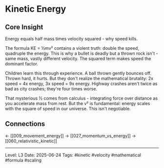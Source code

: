 # Kinetic Energy

## Core Insight
Energy equals half mass times velocity squared - why speed kills.

The formula KE = ½mv² contains a violent truth: double the speed, quadruple the energy. This is why a bullet is deadly but a thrown rock isn't - same mass, vastly different velocity. The squared term makes speed the dominant factor.

Children learn this through experience. A ball thrown gently bounces off. Thrown hard, it hurts. But they don't realize the mathematical brutality: 2x speed = 4x energy, 3x speed = 9x energy. Highway crashes aren't twice as bad as city crashes; they're four times worse.

That mysterious ½ comes from calculus - integrating force over distance as you accelerate mass from rest. But the v² is fundamental: energy scales with the square of speed in our universe. This isn't negotiable.

## Connections
← [[009_movement_energy]]
→ [[027_momentum_vs_energy]]
→ [[060_relativistic_kinetic]]

---
Level: L3
Date: 2025-06-24
Tags: #kinetic #velocity #mathematical #formula #scaling
